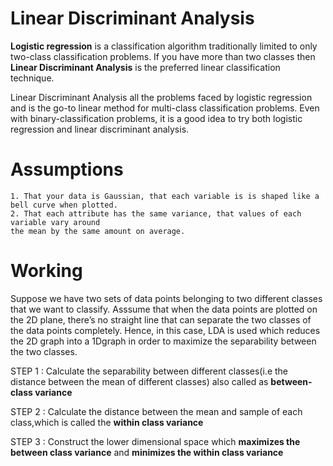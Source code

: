 # Linear Discriminant Analysis

**Logistic regression** is a classification algorithm traditionally limited to only two-class classification problems.
If you have more than two classes then **Linear Discriminant Analysis** is the preferred linear classification technique.

Linear Discriminant Analysis all the problems faced by logistic regression and is the go-to linear method for multi-class classification problems. 
Even with binary-classification problems, it is a good idea to try both logistic regression and linear discriminant analysis.

# Assumptions

    1. That your data is Gaussian, that each variable is is shaped like a bell curve when plotted.
    2. That each attribute has the same variance, that values of each variable vary around 
    the mean by the same amount on average.
    
# Working

Suppose we have two sets of data points belonging to two different classes that we want to classify. Asssume that when the data points are plotted 
on the 2D plane, there’s no straight line that can separate the two classes of the data points completely. Hence, in this case, 
LDA is used which reduces the 2D graph into a 1Dgraph in order to maximize the separability between the two classes.

STEP 1 : Calculate the separability between different classes(i.e the distance between the mean of different classes) also called as **between-class variance**

STEP 2 : Calculate the distance between the mean and sample of each class,which is called the **within class variance**

STEP 3 : Construct the lower dimensional space which **maximizes the between class variance** and **minimizes the within class variance**
